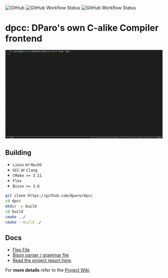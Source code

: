 ![GitHub](https://img.shields.io/github/license/dparo/dpcc)
![GitHub Workflow Status](https://img.shields.io/github/workflow/status/dparo/dpcc/linux-build-test?label=Linux%20Build)
![GitHub Workflow Status](https://img.shields.io/github/workflow/status/dparo/dpcc/macos-build-test?label=MacOS%20Build)


# dpcc: DParo's own C-alike Compiler frontend

![Example of running a DPL script](./gifs/showoff.gif)



## Building

- `Linux` or `MacOS`
- `GCC` or `Clang`
- `CMake >= 3.11`
- `Flex`
- `Bison >= 3.6`

```sh
git clone https://github.com/dparo/dpcc
cd dpcc
mkdir -p build
cd build
cmake ../
cmake --build ./
```

## Docs

- [Flex File](https://github.com/dparo/dpcc/blob/main/src/lexer.l)
- [Bison parser / grammar file](https://github.com/dparo/dpcc/blob/main/src/parser.y)
- [Read the project report here](https://github.com/dparo/dpcc/releases/download/1.0.1/DPL_ProjectAssignmentReport.pdf).

For **more details** refer to the [Project Wiki](https://github.com/dparo/dpcc/wiki)
